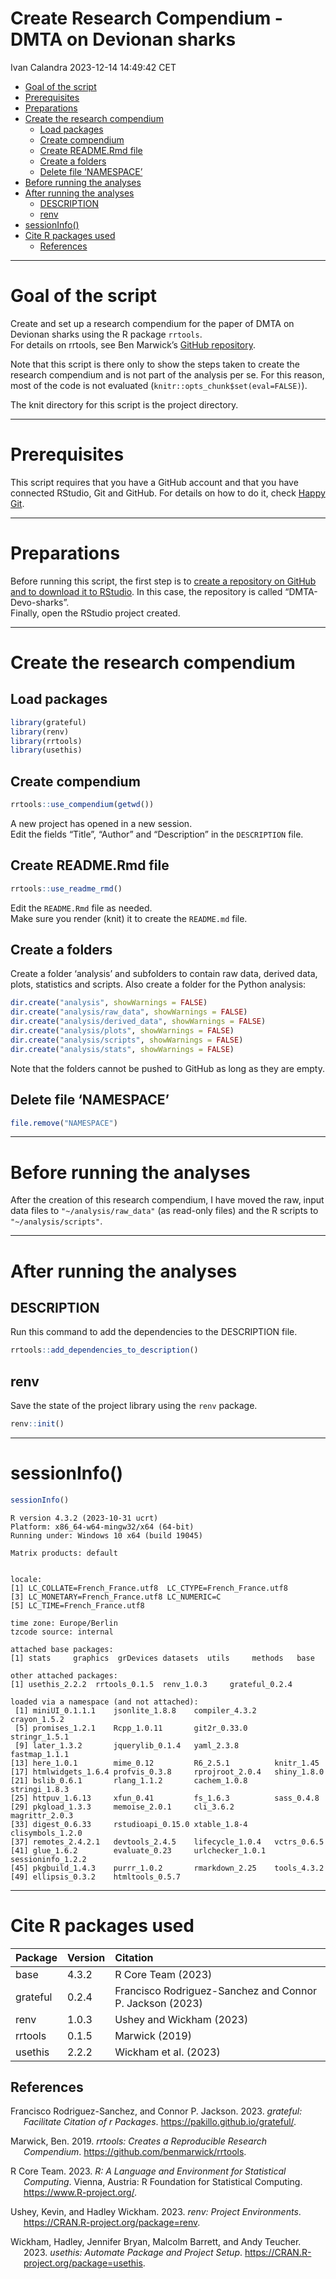 Create Research Compendium - DMTA on Devionan sharks
================
Ivan Calandra
2023-12-14 14:49:42 CET

- [Goal of the script](#goal-of-the-script)
- [Prerequisites](#prerequisites)
- [Preparations](#preparations)
- [Create the research compendium](#create-the-research-compendium)
  - [Load packages](#load-packages)
  - [Create compendium](#create-compendium)
  - [Create README.Rmd file](#create-readmermd-file)
  - [Create a folders](#create-a-folders)
  - [Delete file ‘NAMESPACE’](#delete-file-namespace)
- [Before running the analyses](#before-running-the-analyses)
- [After running the analyses](#after-running-the-analyses)
  - [DESCRIPTION](#description)
  - [renv](#renv)
- [sessionInfo()](#sessioninfo)
- [Cite R packages used](#cite-r-packages-used)
  - [References](#references)

------------------------------------------------------------------------

# Goal of the script

Create and set up a research compendium for the paper of DMTA on
Devionan sharks using the R package `rrtools`.  
For details on rrtools, see Ben Marwick’s [GitHub
repository](https://github.com/benmarwick/rrtools).

Note that this script is there only to show the steps taken to create
the research compendium and is not part of the analysis per se. For this
reason, most of the code is not evaluated
(`knitr::opts_chunk$set(eval=FALSE)`).

The knit directory for this script is the project directory.

------------------------------------------------------------------------

# Prerequisites

This script requires that you have a GitHub account and that you have
connected RStudio, Git and GitHub. For details on how to do it, check
[Happy Git](https://happygitwithr.com/).

------------------------------------------------------------------------

# Preparations

Before running this script, the first step is to [create a repository on
GitHub and to download it to
RStudio](https://happygitwithr.com/new-github-first.html). In this case,
the repository is called “DMTA-Devo-sharks”.  
Finally, open the RStudio project created.

------------------------------------------------------------------------

# Create the research compendium

## Load packages

``` r
library(grateful)
library(renv)
library(rrtools)
library(usethis)
```

## Create compendium

``` r
rrtools::use_compendium(getwd())
```

A new project has opened in a new session.  
Edit the fields “Title”, “Author” and “Description” in the `DESCRIPTION`
file.

## Create README.Rmd file

``` r
rrtools::use_readme_rmd()
```

Edit the `README.Rmd` file as needed.  
Make sure you render (knit) it to create the `README.md` file.

## Create a folders

Create a folder ‘analysis’ and subfolders to contain raw data, derived
data, plots, statistics and scripts. Also create a folder for the Python
analysis:

``` r
dir.create("analysis", showWarnings = FALSE)
dir.create("analysis/raw_data", showWarnings = FALSE)
dir.create("analysis/derived_data", showWarnings = FALSE)
dir.create("analysis/plots", showWarnings = FALSE)
dir.create("analysis/scripts", showWarnings = FALSE)
dir.create("analysis/stats", showWarnings = FALSE)
```

Note that the folders cannot be pushed to GitHub as long as they are
empty.

## Delete file ‘NAMESPACE’

``` r
file.remove("NAMESPACE")
```

------------------------------------------------------------------------

# Before running the analyses

After the creation of this research compendium, I have moved the raw,
input data files to `"~/analysis/raw_data"` (as read-only files) and the
R scripts to `"~/analysis/scripts"`.

------------------------------------------------------------------------

# After running the analyses

## DESCRIPTION

Run this command to add the dependencies to the DESCRIPTION file.

``` r
rrtools::add_dependencies_to_description()
```

## renv

Save the state of the project library using the `renv` package.

``` r
renv::init()
```

------------------------------------------------------------------------

# sessionInfo()

``` r
sessionInfo()
```

    R version 4.3.2 (2023-10-31 ucrt)
    Platform: x86_64-w64-mingw32/x64 (64-bit)
    Running under: Windows 10 x64 (build 19045)

    Matrix products: default


    locale:
    [1] LC_COLLATE=French_France.utf8  LC_CTYPE=French_France.utf8   
    [3] LC_MONETARY=French_France.utf8 LC_NUMERIC=C                  
    [5] LC_TIME=French_France.utf8    

    time zone: Europe/Berlin
    tzcode source: internal

    attached base packages:
    [1] stats     graphics  grDevices datasets  utils     methods   base     

    other attached packages:
    [1] usethis_2.2.2  rrtools_0.1.5  renv_1.0.3     grateful_0.2.4

    loaded via a namespace (and not attached):
     [1] miniUI_0.1.1.1    jsonlite_1.8.8    compiler_4.3.2    crayon_1.5.2     
     [5] promises_1.2.1    Rcpp_1.0.11       git2r_0.33.0      stringr_1.5.1    
     [9] later_1.3.2       jquerylib_0.1.4   yaml_2.3.8        fastmap_1.1.1    
    [13] here_1.0.1        mime_0.12         R6_2.5.1          knitr_1.45       
    [17] htmlwidgets_1.6.4 profvis_0.3.8     rprojroot_2.0.4   shiny_1.8.0      
    [21] bslib_0.6.1       rlang_1.1.2       cachem_1.0.8      stringi_1.8.3    
    [25] httpuv_1.6.13     xfun_0.41         fs_1.6.3          sass_0.4.8       
    [29] pkgload_1.3.3     memoise_2.0.1     cli_3.6.2         magrittr_2.0.3   
    [33] digest_0.6.33     rstudioapi_0.15.0 xtable_1.8-4      clisymbols_1.2.0 
    [37] remotes_2.4.2.1   devtools_2.4.5    lifecycle_1.0.4   vctrs_0.6.5      
    [41] glue_1.6.2        evaluate_0.23     urlchecker_1.0.1  sessioninfo_1.2.2
    [45] pkgbuild_1.4.3    purrr_1.0.2       rmarkdown_2.25    tools_4.3.2      
    [49] ellipsis_0.3.2    htmltools_0.5.7  

------------------------------------------------------------------------

# Cite R packages used

| Package  | Version | Citation                                                 |
|:---------|:--------|:---------------------------------------------------------|
| base     | 4.3.2   | R Core Team (2023)                                       |
| grateful | 0.2.4   | Francisco Rodriguez-Sanchez and Connor P. Jackson (2023) |
| renv     | 1.0.3   | Ushey and Wickham (2023)                                 |
| rrtools  | 0.1.5   | Marwick (2019)                                           |
| usethis  | 2.2.2   | Wickham et al. (2023)                                    |

## References

<div id="refs" class="references csl-bib-body hanging-indent">

<div id="ref-grateful" class="csl-entry">

Francisco Rodriguez-Sanchez, and Connor P. Jackson. 2023.
*<span class="nocase">grateful</span>: Facilitate Citation of r
Packages*. <https://pakillo.github.io/grateful/>.

</div>

<div id="ref-rrtools" class="csl-entry">

Marwick, Ben. 2019. *<span class="nocase">rrtools</span>: Creates a
Reproducible Research Compendium*.
<https://github.com/benmarwick/rrtools>.

</div>

<div id="ref-base" class="csl-entry">

R Core Team. 2023. *R: A Language and Environment for Statistical
Computing*. Vienna, Austria: R Foundation for Statistical Computing.
<https://www.R-project.org/>.

</div>

<div id="ref-renv" class="csl-entry">

Ushey, Kevin, and Hadley Wickham. 2023.
*<span class="nocase">renv</span>: Project Environments*.
<https://CRAN.R-project.org/package=renv>.

</div>

<div id="ref-usethis" class="csl-entry">

Wickham, Hadley, Jennifer Bryan, Malcolm Barrett, and Andy Teucher.
2023. *<span class="nocase">usethis</span>: Automate Package and Project
Setup*. <https://CRAN.R-project.org/package=usethis>.

</div>

</div>
